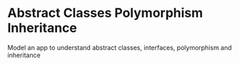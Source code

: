 # Abstract Classes Polymorphism Inheritance
Model an app to understand abstract classes, interfaces, polymorphism and inheritance
